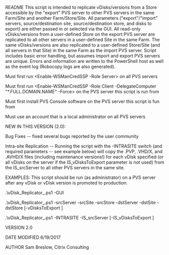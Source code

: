 README
This script is intended to replicate vDisks/versions from a Store accessible by the "export" PVS server to other PVS servers in the same Farm/Site and another Farm/Store/Site.
All parameters ("export"/"import" servers, source/destination site, source/destination store, and disks to export) are either passed in or selected via the GUI.
All read-only vDisks/versions from a user-defined Store on the export PVS server are replicated to all other servers in a user-defined Site in the same Farm.
The same vDisks/versions are also replicated to a user-defined Store/Site (and all servers in that Site) in the same Farm as the import PVS server.
Script includes basic error handling, but assumes import and export PVS servers are unique.
Errors and information are written to the PowerShell host as well as the event log (Robocopy logs are also generated).


Must first run <Enable-WSManCredSSP -Role Server> on all PVS servers

Must first run <Enable-WSManCredSSP -Role Client -DelegateComputer "*.FULL.DOMAIN.NAME" -Force> on the PVS server this script is run from

Must first install PVS Console software on the PVS server this script is fun from

Must use an account that is a local administrator on all PVS servers

NEW IN THIS VERSION (2.0):

Bug Fixes -- fixed several bugs reported by the user community 

Intra-site Replication -- Running the script with the -INTRASITE switch (and required parameters -- see example below) will copy the .PVP, .VHD/X, and .AVHD/X files (including maintenance versions!) for each vDisk specified (or all vDisks on the server if the IS_vDisksToExport parameter is not used) from the IS_srcServer to all other PVS servers in the same site.

EXAMPLES:
This script should be run (as administrator) on a PVS server after any vDisk or vDisk version is promoted to production.

.\vDisk_Replicator_<Version>.ps1 -GUI

.\vDisk_Replicator_<Version>.ps1 -srcServer <FQDN> -srcSite <SITE> -srcStore <STORE> -dstServer <FQDN> -dstSite <SITE> -dstStore <STORE> [-vDisksToExport <ARRAY>]

.\vDisk_Replicator_<Version>.ps1 -INTRASITE -IS_srcServer <FQDN> [-IS_vDisksToExport <ARRAY>]

VERSION
2.0

DATE MODIFIED
6/19/2017

AUTHOR
Sam Breslow, Citrix Consulting